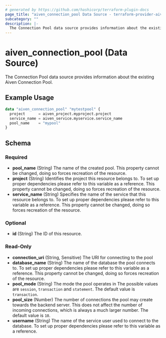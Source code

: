 ```yaml
---
# generated by https://github.com/hashicorp/terraform-plugin-docs
page_title: "aiven_connection_pool Data Source - terraform-provider-aiven"
subcategory: ""
description: |-
  The Connection Pool data source provides information about the existing Aiven Connection Pool.
---
```


# aiven_connection_pool (Data Source)

The Connection Pool data source provides information about the existing Aiven Connection Pool.

## Example Usage

```terraform
data "aiven_connection_pool" "mytestpool" {
  project      = aiven_project.myproject.project
  service_name = aiven_service.myservice.service_name
  pool_name    = "mypool"
}
```

<!-- schema generated by tfplugindocs -->
## Schema

### Required

- **pool_name** (String) The name of the created pool. This property cannot be changed, doing so forces recreation of the resource.
- **project** (String) Identifies the project this resource belongs to. To set up proper dependencies please refer to this variable as a reference. This property cannot be changed, doing so forces recreation of the resource.
- **service_name** (String) Specifies the name of the service that this resource belongs to. To set up proper dependencies please refer to this variable as a reference. This property cannot be changed, doing so forces recreation of the resource.

### Optional

- **id** (String) The ID of this resource.

### Read-Only

- **connection_uri** (String, Sensitive) The URI for connecting to the pool
- **database_name** (String) The name of the database the pool connects to. To set up proper dependencies please refer to this variable as a reference. This property cannot be changed, doing so forces recreation of the resource.
- **pool_mode** (String) The mode the pool operates in The possible values are `session`, `transaction` and `statement`. The default value is `transaction`.
- **pool_size** (Number) The number of connections the pool may create towards the backend server. This does not affect the number of incoming connections, which is always a much larger number. The default value is `10`.
- **username** (String) The name of the service user used to connect to the database. To set up proper dependencies please refer to this variable as a reference.


